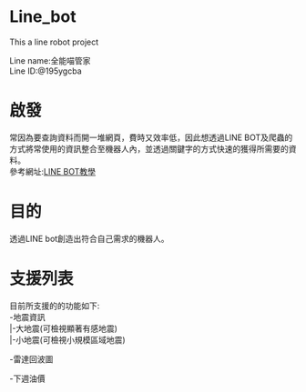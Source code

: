 # Line_bot
This a line robot project

Line name:全能喵管家  
Line ID:@195ygcba

# 啟發
常因為要查詢資料而開一堆網頁，費時又效率低，因此想透過LINE BOT及爬蟲的方式將常使用的資訊整合至機器人內，並透過關鍵字的方式快速的獲得所需要的資料。  
參考網址:[LINE BOT教學](https://steam.oxxostudio.tw/category/python/example/line-bot.html)

# 目的
透過LINE bot創造出符合自己需求的機器人。

# 支援列表
目前所支援的的功能如下:  
-地震資訊  
|-大地震(可檢視顯著有感地震)  
|-小地震(可檢視小規模區域地震)  

-雷達回波圖  

-下週油價  
